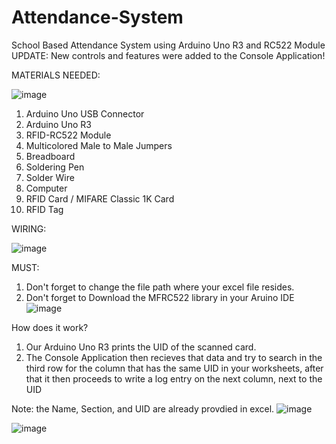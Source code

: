 # Attendance-System
School Based Attendance System using Arduino Uno R3 and RC522 Module
UPDATE: New controls and features were added to the Console Application!

MATERIALS NEEDED:

![image](https://github.com/zxcvgx/Attendance-System/assets/97776436/94df25f1-5d02-459e-b4af-ec87d99ab6e3)

1. Arduino Uno USB Connector
2. Arduino Uno R3
3. RFID-RC522 Module
4. Multicolored Male to Male Jumpers
5. Breadboard
6. Soldering Pen
7. Solder Wire
8. Computer
9. RFID Card / MIFARE Classic 1K Card
10. RFID Tag



WIRING:

![image](https://github.com/zxcvgx/Attendance-System/assets/97776436/8adb99fb-c6dc-4244-986d-fa38283b9639)

MUST:
1. Don't forget to change the file path where your excel file resides.
2. Don't forget to Download the MFRC522 library in your Aruino IDE
![image](https://github.com/zxcvgx/Attendance-System/assets/97776436/e2c55229-8f02-44b8-b115-d2e0fef2cc6d)

How does it work?
1. Our Arduino Uno R3 prints the UID of the scanned card.
2. The Console Application then recieves that data and try to search in the third row for the column that has the same UID in your worksheets, after that it then proceeds to write a log entry on the next column, next to the UID

Note: the Name, Section, and UID are already provdied in excel.
![image](https://github.com/zxcvgx/Attendance-System/assets/97776436/c7d770f0-1469-4b55-a247-7361982c13bf)

![image](https://github.com/zxcvgx/Attendance-System/assets/97776436/f692329d-25a2-4335-b640-7cb8a5b7229e)


